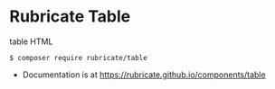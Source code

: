 # Rubricate Table
table HTML

```
$ composer require rubricate/table
```

- Documentation is at https://rubricate.github.io/components/table


